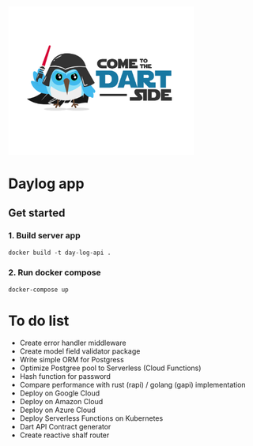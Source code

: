 <img src="https://github.com/kevmoo/dart_side/blob/master/Dash%20Dart%20White.jpg?raw=true" height="300">


# Daylog app
##  Get started

### 1. Build server app

```
docker build -t day-log-api .
```

### 2. Run docker compose 

```
docker-compose up 
```

# To do list
- Create error handler middleware
- Create model field validator package
- Write simple ORM for Postgress
- Optimize Postgree pool to Serverless (Cloud Functions)
- Hash function for password
- Compare performance with rust (rapi) / golang (gapi) implementation
- Deploy on Google Cloud
- Deploy on Amazon Cloud
- Deploy on Azure Cloud
- Deploy Serverless Functions on Kubernetes
- Dart API Contract generator
- Create reactive shalf router
